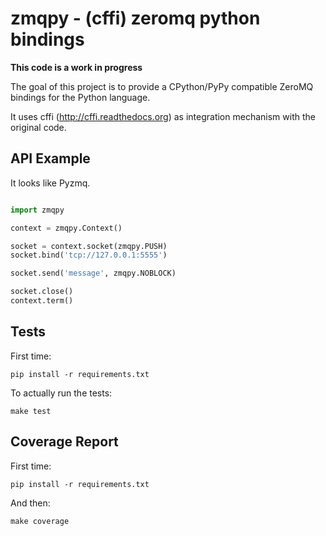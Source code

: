 zmqpy - (cffi) zeromq python bindings
=====================================

**This code is a work in progress**

The goal of this project is to provide a CPython/PyPy compatible ZeroMQ bindings
for the Python language.

It uses cffi (http://cffi.readthedocs.org) as integration mechanism with the 
original code.

API Example
-----------

It looks like Pyzmq.

```python

import zmqpy

context = zmqpy.Context()

socket = context.socket(zmqpy.PUSH)
socket.bind('tcp://127.0.0.1:5555')

socket.send('message', zmqpy.NOBLOCK)

socket.close()
context.term()

```

Tests
-----

First time:

`pip install -r requirements.txt`

To actually run the tests:

`make test`

Coverage Report
---------------

First time:

`pip install -r requirements.txt`

And then:

`make coverage`
